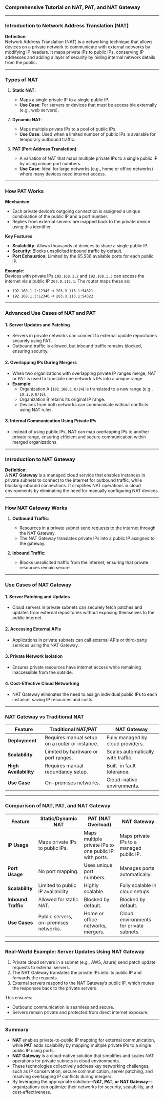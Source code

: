 ### **Comprehensive Tutorial on NAT, PAT, and NAT Gateway**

---

### **Introduction to Network Address Translation (NAT)**

**Definition**:  
Network Address Translation (NAT) is a networking technique that allows devices on a private network to communicate with external networks by modifying IP headers. It maps private IPs to public IPs, conserving IP addresses and adding a layer of security by hiding internal network details from the public.

---

### **Types of NAT**

1. **Static NAT**:
   - Maps a single private IP to a single public IP.
   - **Use Case**: For servers or devices that must be accessible externally (e.g., web servers).

2. **Dynamic NAT**:
   - Maps multiple private IPs to a pool of public IPs.
   - **Use Case**: Used when a limited number of public IPs is available for temporary outbound traffic.

3. **PAT (Port Address Translation)**:
   - A variation of NAT that maps multiple private IPs to a single public IP by using unique port numbers.
   - **Use Case**: Ideal for large networks (e.g., home or office networks) where many devices need internet access.

---

### **How PAT Works**

**Mechanism**:
- Each private device’s outgoing connection is assigned a unique combination of the public IP and a port number.
- Replies from external servers are mapped back to the private device using this identifier.

**Key Features**:
- **Scalability**: Allows thousands of devices to share a single public IP.
- **Security**: Blocks unsolicited inbound traffic by default.
- **Port Exhaustion**: Limited by the 65,536 available ports for each public IP.

**Example**:  
Devices with private IPs `192.168.1.2` and `192.168.1.3` can access the internet via a public IP `203.0.113.1`. The router maps these as:
- `192.168.1.2:12345` → `203.0.113.1:54321`
- `192.168.1.3:12346` → `203.0.113.1:54322`

---

### **Advanced Use Cases of NAT and PAT**

#### **1. Server Updates and Patching**
- Servers in private networks can connect to external update repositories securely using PAT.
- Outbound traffic is allowed, but inbound traffic remains blocked, ensuring security.

#### **2. Overlapping IPs During Mergers**
- When two organizations with overlapping private IP ranges merge, NAT or PAT is used to translate one network's IPs into a unique range.
- **Example**:
  - Organization A (`192.168.1.0/24`) is translated to a new range (e.g., `10.1.0.0/16`).
  - Organization B retains its original IP range.
  - Devices from both networks can communicate without conflicts using NAT rules.

#### **3. Internal Communication Using Private IPs**
- Instead of using public IPs, NAT can map overlapping IPs to another private range, ensuring efficient and secure communication within merged organizations.

---

### **Introduction to NAT Gateway**

**Definition**:  
A **NAT Gateway** is a managed cloud service that enables instances in private subnets to connect to the internet for outbound traffic, while blocking inbound connections. It simplifies NAT operations in cloud environments by eliminating the need for manually configuring NAT devices.

---

### **How NAT Gateway Works**

1. **Outbound Traffic**:
   - Resources in a private subnet send requests to the internet through the NAT Gateway.
   - The NAT Gateway translates private IPs into a public IP assigned to the gateway.

2. **Inbound Traffic**:
   - Blocks unsolicited traffic from the internet, ensuring that private resources remain secure.

---

### **Use Cases of NAT Gateway**

#### **1. Server Patching and Updates**
- Cloud servers in private subnets can securely fetch patches and updates from external repositories without exposing themselves to the public internet.

#### **2. Accessing External APIs**
- Applications in private subnets can call external APIs or third-party services using the NAT Gateway.

#### **3. Private Network Isolation**
- Ensures private resources have internet access while remaining inaccessible from the outside.

#### **4. Cost-Effective Cloud Networking**
- NAT Gateway eliminates the need to assign individual public IPs to each instance, saving IP resources and costs.

---

### **NAT Gateway vs Traditional NAT**

| **Feature**              | **Traditional NAT/PAT**            | **NAT Gateway**                     |
|--------------------------|------------------------------------|-------------------------------------|
| **Deployment**           | Requires manual setup on a router or instance. | Fully managed by cloud providers.   |
| **Scalability**          | Limited by hardware or port ranges. | Scales automatically with traffic.  |
| **High Availability**    | Requires manual redundancy setup.  | Built-in fault tolerance.           |
| **Use Case**             | On-premises networks.              | Cloud-native environments.          |

---

### **Comparison of NAT, PAT, and NAT Gateway**

| **Feature**              | **Static/Dynamic NAT**           | **PAT (NAT Overload)**             | **NAT Gateway**                   |
|--------------------------|----------------------------------|------------------------------------|-----------------------------------|
| **IP Usage**             | Maps private IPs to public IPs.  | Maps multiple private IPs to one public IP with ports. | Maps private IPs to a managed public IP. |
| **Port Usage**           | No port mapping.                | Uses unique port numbers.          | Manages ports automatically.      |
| **Scalability**          | Limited to public IP availability. | Highly scalable.                   | Fully scalable in cloud setups.   |
| **Inbound Traffic**      | Allowed for static NAT.          | Blocked by default.                | Blocked by default.               |
| **Use Cases**            | Public servers, on-premises networks. | Home or office networks, mergers.  | Cloud environments for private subnets. |

---

### **Real-World Example: Server Updates Using NAT Gateway**

1. Private cloud servers in a subnet (e.g., AWS, Azure) send patch update requests to external servers.
2. The NAT Gateway translates the private IPs into its public IP and forwards the requests.
3. External servers respond to the NAT Gateway’s public IP, which routes the responses back to the private servers.

This ensures:
- Outbound communication is seamless and secure.
- Servers remain private and protected from direct internet exposure.

---

### **Summary**

- **NAT** enables private-to-public IP mapping for external communication, while **PAT** adds scalability by mapping multiple private IPs to a single public IP using ports.
- **NAT Gateway** is a cloud-native solution that simplifies and scales NAT operations for private subnets in cloud environments.
- These technologies collectively address key networking challenges, such as IP conservation, secure communication, server patching, and resolving overlapping IP conflicts during mergers.  
- By leveraging the appropriate solution—**NAT, PAT, or NAT Gateway**—organizations can optimize their networks for security, scalability, and cost-effectiveness.

